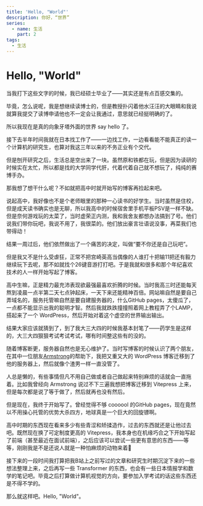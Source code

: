 ```yaml
---
title: 'Hello, "World"'
description: 你好，“世界”
series: 
  - name: 生活
    part: 2
tags:
  - 生活
---
```

# Hello, "World"

当我打下这些文字的时候，我已经硕士毕业了——其实还是有点百感交集的。

毕竟，怎么说呢，我是想继续读博士的，但是教授扑闪着他水汪汪的大眼睛和我说就算我提交了读博申请他也不一定会让我通过，意思就已经挺明确的了。

所以我现在是真的向象牙塔外面的世界 say hello 了。

接下去半年时间我就在日本找工作了——一边找工作，一边看看能不能真正的读一个计算机的研究生，也算对我这三年以来的不务正业有个交代。

但是刨开研究之后，生活总是空出来了一块。虽然原和铁都在玩，但是因为读研的时候实在太忙，所以都是找的大学同学代肝，代着代着自己就不想玩了，纯纯的赛博手办。

那我想了想干什么呢？不如就把高中时就开始写的博客再捡起来吧。

说起高中，我好像也不是个老师眼里的那种一心读书的好学生。当时虽然是住校，但是成天读书确实也是无聊，所以我高中的时候宿舍里手机平板PSV是一样不缺。但是奈何游戏玩的太菜了，当时虚荣正内测，我和我舍友都想办法搞到了号。他们说我们带你玩吧，我说不用了，我很菜的。他们放出豪言壮语说没事，再菜我们也带得动！

结果一周过后，他们依然做出了一个痛苦的决定，叫做“要不你还是自己玩吧”。

但是我又不是什么受虐狂，正常不把宫崎英高当偶像的人谁打十把输11把还有毅力继续玩下去呢，那不如就找个26键音游打打吧。于是我就和很多和那个年纪喜欢技术的人一样开始写起了博客。

高中生嘛，正是精力最充沛表现欲最强最喜欢折腾的时候。当时我高三时还能每天熬到凌晨一点半第二天七点钟起床，一天下来还能精神百倍。网站嘛自然是要自己弄域名的，服务托管嘛自然是要自建服务器的，什么GitHub pages，太傻瓜了，一点都不能显示出我的聪明才智。然后我就跌跌撞撞照着网上教程弄了个LAMP，搭起来了一个 WordPress，然后开始对着这个虚空的世界输出输出。

结果大家应该就猜到了，到了我大三大四的时候我基本封笔了——药学生是这样的，大三大四狠狠考试考试考试，哪有时间整这些有的没的。

随着博客断更，服务器自然也是无心维护了。当时写博客的时候认识了两个朋友，在其中一位朋友[Armstrong](https://armstrong.viyf.org/)的帮助下，我把又重又大的 WordPress 博客迁移到了他的服务器上，然后就像个渣男一样一直没管了。

人总是懒的，有些事情但凡不用自己做或者自己做起来特别麻烦的话就会一直拖着。比如我曾经向 Armstrong 说过不下三遍我想把博客迁移到 Vitepress 上来，但是每次都是说了等于做了，然后就再也没有然后。

但是现在，我终于开始写了。曾经觉得不够 coooool 的GitHub pages，现在竟然以不用操心托管的优势大杀四方，地球真是一个巨大的回旋镖啊。

高中时期的东西现在看来多少有些青涩和矫揉造作，过去的东西就还是让他过去吧。既然现在换了可定制度更高的 Vitepress，我本身也在机缘巧合之下开始写起了前端（甚至最近在面试前端），之后应该可以尝试一些更有意思的东西——等等，刚刚我是不是还说人就是一种怕麻烦的动物来着🙈

接下来的一段时间我打算把我B站上之前写过的文章和研究生时期沉淀下来的一些想法整理上来，之后再写一些 Transformer 的东西，也会有一些日本情报学和数学的笔记吧。毕竟之后打算做计算机视觉的方向，要参加入学考试的话这些东西还是不得不学的。

那么就这样吧。Hello, "World"。